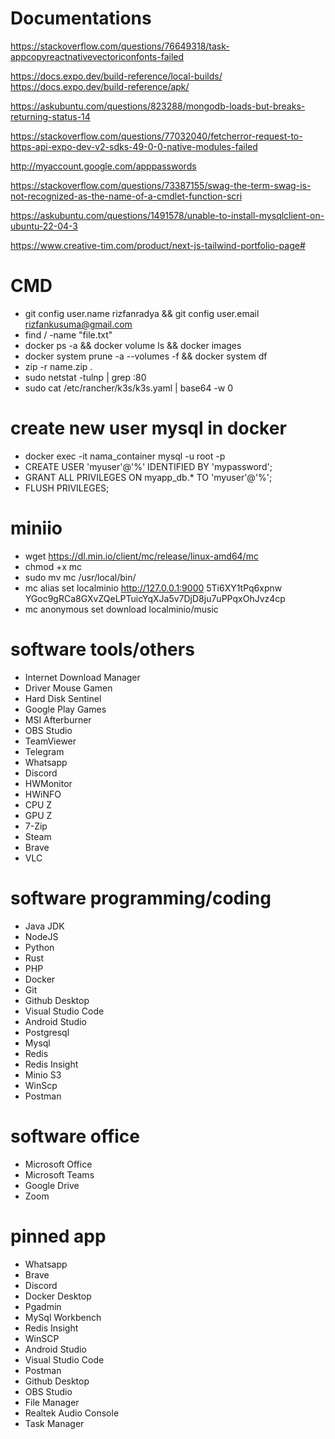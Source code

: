 # Documentations

https://stackoverflow.com/questions/76649318/task-appcopyreactnativevectoriconfonts-failed

https://docs.expo.dev/build-reference/local-builds/
https://docs.expo.dev/build-reference/apk/

https://askubuntu.com/questions/823288/mongodb-loads-but-breaks-returning-status-14

https://stackoverflow.com/questions/77032040/fetcherror-request-to-https-api-expo-dev-v2-sdks-49-0-0-native-modules-failed

http://myaccount.google.com/apppasswords

https://stackoverflow.com/questions/73387155/swag-the-term-swag-is-not-recognized-as-the-name-of-a-cmdlet-function-scri

https://askubuntu.com/questions/1491578/unable-to-install-mysqlclient-on-ubuntu-22-04-3

https://www.creative-tim.com/product/next-js-tailwind-portfolio-page#

# CMD

- git config user.name rizfanradya && git config user.email rizfankusuma@gmail.com
- find / -name "file.txt"
- docker ps -a && docker volume ls && docker images
- docker system prune -a --volumes -f && docker system df
- zip -r name.zip .
- sudo netstat -tulnp | grep :80
- sudo cat /etc/rancher/k3s/k3s.yaml | base64 -w 0

# create new user mysql in docker

- docker exec -it nama_container mysql -u root -p
- CREATE USER 'myuser'@'%' IDENTIFIED BY 'mypassword';
- GRANT ALL PRIVILEGES ON myapp_db.\* TO 'myuser'@'%';
- FLUSH PRIVILEGES;

# miniio

- wget https://dl.min.io/client/mc/release/linux-amd64/mc
- chmod +x mc
- sudo mv mc /usr/local/bin/
- mc alias set localminio http://127.0.0.1:9000 5Ti6XY1tPq6xpnw YGoc9gRCa8GXvZQeLPTuicYqXJa5v7DjD8ju7uPPqxOhJvz4cp
- mc anonymous set download localminio/music

# software tools/others

- Internet Download Manager
- Driver Mouse Gamen
- Hard Disk Sentinel
- Google Play Games
- MSI Afterburner
- OBS Studio
- TeamViewer
- Telegram
- Whatsapp
- Discord
- HWMonitor
- HWiNFO
- CPU Z
- GPU Z
- 7-Zip
- Steam
- Brave
- VLC

# software programming/coding

- Java JDK
- NodeJS
- Python
- Rust
- PHP
- Docker
- Git
- Github Desktop
- Visual Studio Code
- Android Studio
- Postgresql
- Mysql
- Redis
- Redis Insight
- Minio S3
- WinScp
- Postman

# software office

- Microsoft Office
- Microsoft Teams
- Google Drive
- Zoom

# pinned app

- Whatsapp
- Brave
- Discord
- Docker Desktop
- Pgadmin
- MySql Workbench
- Redis Insight
- WinSCP
- Android Studio
- Visual Studio Code
- Postman
- Github Desktop
- OBS Studio
- File Manager
- Realtek Audio Console
- Task Manager
